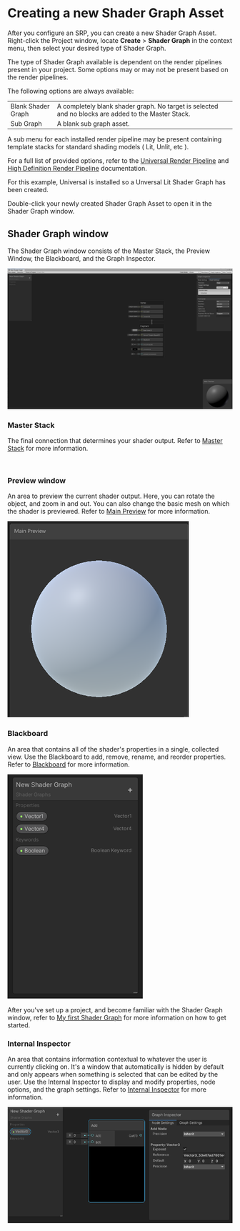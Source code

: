 # Creating a new Shader Graph Asset

After you configure an SRP, you can create a new Shader Graph Asset. Right-click the Project window, locate **Create** > **Shader Graph** in the context menu, then select your desired type of Shader Graph.

The type of Shader Graph available is dependent on the render pipelines present in your project. Some options may or may not be present based on the render pipelines.

The following options are always available:

|       |  | |
|:------------|:----------------|:------------|
| Blank Shader Graph | A completely blank shader graph. No target is selected and no blocks are added to the Master Stack. |
| Sub Graph |  A blank sub graph asset. |

A sub menu for each installed render pipeline may be present containing template stacks for standard shading models ( Lit, Unlit, etc ).

For a full list of provided options, refer to the [Universal Render Pipeline](https://docs.unity3d.com/Manual/urp/urp-introduction.html) and [High Definition Render Pipeline](https://docs.unity3d.com/Packages/com.unity.render-pipelines.high-definition@latest) documentation.

For this example, Universal is installed so a Unversal Lit Shader Graph has been created.

Double-click your newly created Shader Graph Asset to open it in the Shader Graph window.

## Shader Graph window

The Shader Graph window consists of the Master Stack, the Preview Window, the Blackboard, and the Graph Inspector.

![](images/ShaderGraphWindow.png)

### Master Stack

The final connection that determines your shader output. Refer to [Master Stack](Master-Stack) for more information.

![]()

### Preview window

An area to preview the current shader output. Here, you can rotate the object, and zoom in and out. You can also change the basic mesh on which the shader is previewed. Refer to [Main Preview](Main-Preview) for more information.

![img](images/MainPreview.png)

### Blackboard

An area that contains all of the shader's properties in a single, collected view. Use the Blackboard to add, remove, rename, and reorder properties. Refer to [Blackboard](Blackboard) for more information.

![](images/Blackboard.png)

After you've set up a project, and become familiar with the Shader Graph window, refer to [My first Shader Graph](First-Shader-Graph) for more information on how to get started.

### Internal Inspector

An area that contains information contextual to whatever the user is currently clicking on. It's a window that automatically is hidden by default and only appears when something is selected that can be edited by the user. Use the Internal Inspector to display and modify properties, node options, and the graph settings. Refer to [Internal Inspector](Internal-Inspector.md) for more information.

![](images/Inspector.png)
